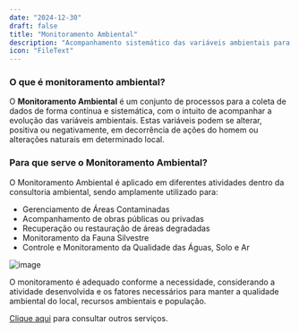 ```yaml
---
date: "2024-12-30"
draft: false
title: "Monitoramento Ambiental"
description: "Acompanhamento sistemático das variáveis ambientais para garantir a qualidade do meio ambiente"
icon: "FileText"
---
```


### O que é monitoramento ambiental?

O **Monitoramento Ambiental** é um conjunto de processos para a coleta de dados de forma contínua e sistemática, com o intuito de acompanhar a evolução das variáveis ambientais. Estas variáveis podem se alterar, positiva ou negativamente, em decorrência de ações do homem ou alterações naturais em determinado local.

### Para que serve o Monitoramento Ambiental?

O Monitoramento Ambiental é aplicado em diferentes atividades dentro da consultoria ambiental, sendo amplamente utilizado para:

- Gerenciamento de Áreas Contaminadas
- Acompanhamento de obras públicas ou privadas
- Recuperação ou restauração de áreas degradadas
- Monitoramento da Fauna Silvestre
- Controle e Monitoramento da Qualidade das Águas, Solo e Ar

![image](/images/bannerimage.webp)

O monitoramento é adequado conforme a necessidade, considerando a atividade desenvolvida e os fatores necessários para manter a qualidade ambiental do local, recursos ambientais e população.

[Clique aqui](/servicos) para consultar outros serviços. 
